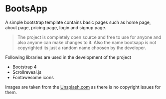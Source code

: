 # BootsApp
A simple bootstrap template contains basic pages such as home page, about page, pricing page, login and signup page.

>The project is completely open source and free to use for anyone and also anyone can make changes to it. Also the name bootsapp is not copyrighted its just a random name choosen by the developer.

Following libraries are used in the development of the project
 - Bootstrap 4
 - Scrollreveal.js
 - Fontawesome icons

Images are taken from the [
Unsplash.com](https://unsplash.com) as there is no copyright issues for them. 
